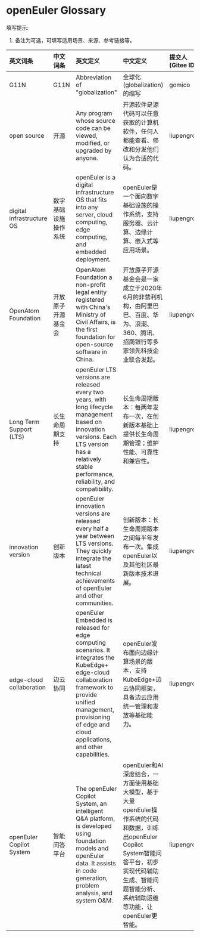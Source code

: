 # openEuler Glossary

填写提示:
1. 备注为可选，可填写适用场景、来源、参考链接等。

| 英文词条 | 中文词条 | 英文定义 | 中文定义 | 提交人 (Gitee ID) | 提交日期 | 备注 |
| :------- | :------- | :------- | :------- | :---------------- | :------- | ---- |
| G11N     | G11N     | Abbreviation of "globalization" | 全球化(globalization)的缩写 | gomico | 2024-12-5 | Remarks |
| open source     | 开源     |  Any program whose source code can be viewed, modified, or upgraded by anyone. | 开源软件是源代码可以任意获取的计算机软件，任何人都能查看、修改和分发他们认为合适的代码。 | liupengroc | 2025-1-7 |  |
| digital infrastructure OS     | 数字基础设施操作系统     |  openEuler is a digital infrastructure OS that fits into any server, cloud computing, edge computing, and embedded deployment. | openEuler是一个面向数字基础设施的操作系统，支持服务器、云计算、边缘计算、嵌入式等应用场景。 | liupengroc | 2025-1-7 |  |
| OpenAtom Foundation     | 开放原子开源基金会     | OpenAtom Foundation a non-profit legal entity registered with China's Ministry of Civil Affairs, is the first foundation for open-source software in China. | 开放原子开源基金会是一家成立于2020年6月的非营利机构，由阿里巴巴、百度、华为、浪潮、360、腾讯、招商银行等多家领先科技企业联合发起。  | liupengroc | 2025-1-7 | OpenAtom openEuler（简称“openEuler”） 社区是一个面向数字基础设施操作系统的开源社区。由开放原子开源基金会（以下简称“基金会”）孵化及运营。 |
| Long Term Support (LTS)     | 长生命周期支持     | openEuler LTS versions are released every two years, with long lifecycle management based on innovation versions. Each LTS version has a relatively stable performance, reliability, and compatibility. | 长生命周期版本：每两年发布一次，在创新版本基础上提供长生命周期管理；维护性能、可靠性和兼容性。 | liupengroc | 2025-1-7 |  |
| innovation version     | 创新版本     |  openEuler innovation versions are released every half a year  between LTS versions. They quickly integrate the latest technical achievements of openEuler and other communities. | 创新版本：长生命周期版本之间每半年发布一次。集成openEuler以及其他社区最新版本技术进展。 | liupengroc | 2025-1-7 |  |
| edge-cloud collaboration     | 边云协同     |  openEuler Embedded is released for edge computing scenarios. It integrates the KubeEdge+ edge-cloud collaboration framework to provide unified management, provisioning of edge and cloud applications, and other capabilities. | openEuler发布面向边缘计算场景的版本，支持KubeEdge+边云协同框架，具备边云应用统一管理和发放等基础能力。 | liupengroc | 2025-1-7 |  |
| openEuler Copilot System     | 智能问答平台     |  The openEuler Copilot System, an intelligent Q&A platform, is developed using foundation models and openEuler data. It assists in code generation, problem analysis, and system O&M. | openEuler和AI深度结合，一方面使用基础大模型，基于大量openEuler操作系统的代码和数据，训练出openEuler Copilot System智能问答平台，初步实现代码辅助生成、智能问题智能分析、系统辅助运维等功能，让openEuler更智能。 | liupengroc | 2025-1-7 |  |